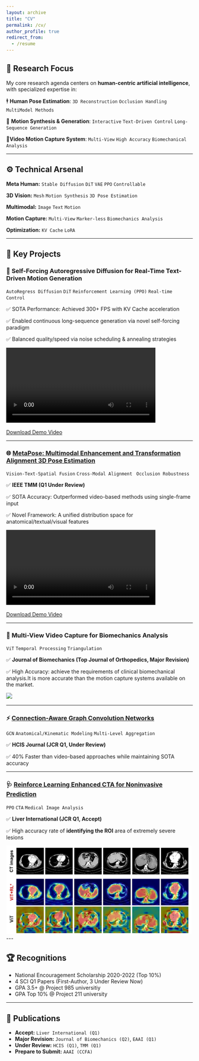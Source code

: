 ```yaml
---
layout: archive
title: "CV"
permalink: /cv/
author_profile: true
redirect_from:
  - /resume
---
```


## 🎯 Research Focus

My core research agenda centers on **human-centric artificial intelligence**, with specialized expertise in:

🕴️ **Human Pose Estimation**:  `3D Reconstruction`  `Occlusion Handling`   `MultiModel Methods`

💃 **Motion Synthesis & Generation**: `Interactive`  `Text-Driven Control` `Long-Sequence Generation`

**👟Video Motion Capture System**: `Multi-View` `High Accuracy` `Biomechanical Analysis`

------

## ⚙️ Technical Arsenal

**Meta Human:** `Stable Diffusion` `DiT` `VAE` `PPO` `Controllable`

**3D Vision:**  `Mesh` `Motion Synthesis` `3D Pose Estimation` 

**Multimodal:**  `Image` `Text` `Motion`

**Motion Capture:**   `Multi-View` `Marker-less` `Biomechanics Analysis`​​

**Optimization:** `KV Cache` `LoRA`

-------

## 🚀 Key Projects

### 💃 **Self-Forcing Autoregressive Diffusion for Real-Time Text-Driven Motion Generation**

`AutoRegress Diffusion`  `DiT`  `Reinforcement Learning (PPO)`  `Real-time Control`

✅ SOTA Performance: Achieved 300+ FPS with KV Cache acceleration

✅ Enabled continuous long-sequence generation via novel self-forcing paradigm

✅ Balanced quality/speed via noise scheduling & annealing strategies

<video controls width='80%'>
  <source src="https://github.com/user-attachments/assets/f8614513-d844-493e-8da8-54cf536d6116" type="video/mp4">
</video>

[Download Demo Video](https://github.com/user-attachments/assets/f8614513-d844-493e-8da8-54cf536d6116)

---

### 🌐 [**MetaPose: Multimodal Enhancement and Transformation Alignment 3D Pose Estimation**](https://github.com/LTF-coding/MetaPose)

`Vision-Text-Spatial Fusion`  `Cross-Modal Alignment` ` Occlusion Robustness`

✅ **IEEE TMM (Q1 Under Review)**

✅ SOTA Accuracy: Outperformed video-based methods using single-frame input

✅ Novel Framework: A unified distribution space for anatomical/textual/visual features

<video controls width='80%'>
  <source src="https://github.com/user-attachments/assets/ced85a08-e4d1-4b47-9f57-2454554d4c0a" type="video/mp4">
</video>

[Download Demo Video](https://github.com/user-attachments/assets/ced85a08-e4d1-4b47-9f57-2454554d4c0a)

---

### 👟 **Multi-View Video Capture for Biomechanics Analysis**
`ViT` `Temporal Processing`  `Triangulation`

✅ **Journal of Biomechanics (Top Journal of Orthopedics, Major Revision)**

✅ High Accuracy: achieve the requirements of clinical biomechanical analysis.It is more accurate than the motion capture systems available on the market.
<!-- ![democap](../assets/demos/videomotioncap.gif) -->

<img src="../assets/demos/mocapdemo.gif" width="700">

---

### ⚡ [**Connection-Aware Graph Convolution Networks**](https://github.com/Visual-Pose-Lab/Connection-Aware-Graph-Pose)

`GCN` `Anatomical/Kinematic Modeling`  `Multi-Level Aggregation` 

✅ **HCIS Journal (JCR Q1, Under Review)**

✅ 40% Faster than video-based approaches while maintaining SOTA accuracy

---
### 🩺 [**Reinforce Learning Enhanced CTA for Noninvasive Prediction**](https://github.com/kkkkkkosf/ViT_RL) 
`PPO` `CTA` `Medical Image Analysis`

✅ **Liver International (JCR Q1, Accept)**

✅ High accuracy rate of **identifying the ROI** area of extremely severe lesions

<img src="../assets/demos/ct_vis.png" width="500"/>
---

## 🏆 Recognitions

+ National Encouragement Scholarship 2020-2022 (Top 10%)
+ 4 SCI Q1 Papers (First-Author, 3 Under Review Now)
+ GPA 3.5+ @ Project 985 universitiy
+ GPA Top 10% @ Project 211 university

---

## 📜 Publications

+ **Accept:** `Liver International (Q1)`
+ **Major Revision:**  `Journal of Biomechanics (Q2)`, `EAAI (Q1)`
+ **Under Review:** `HCIS (Q1)`, `TMM (Q1)`
+ **Prepare to Submit:** `AAAI (CCFA)`